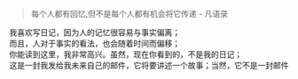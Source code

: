 > 每个人都有回忆,但不是每个人都有机会将它传递 - 凡语录
<pre>
我喜欢写日记，因为人的记忆很容易与事实偏离；
而且，人对于事实的看法，也会随着时间而偏移；
你能读到这里，我非常高兴。虽然，现在你看到的，不是我的日记；
这是一封我发给我未来自己的邮件，它将要讲述一个故事；当然，它不是一封邮件；故事也许也不是一个很特别的故事；只是，我说了你也不会，或者不愿意相信 - 包括我自己，也在怀疑：难道，我不就是你？
</pre>
